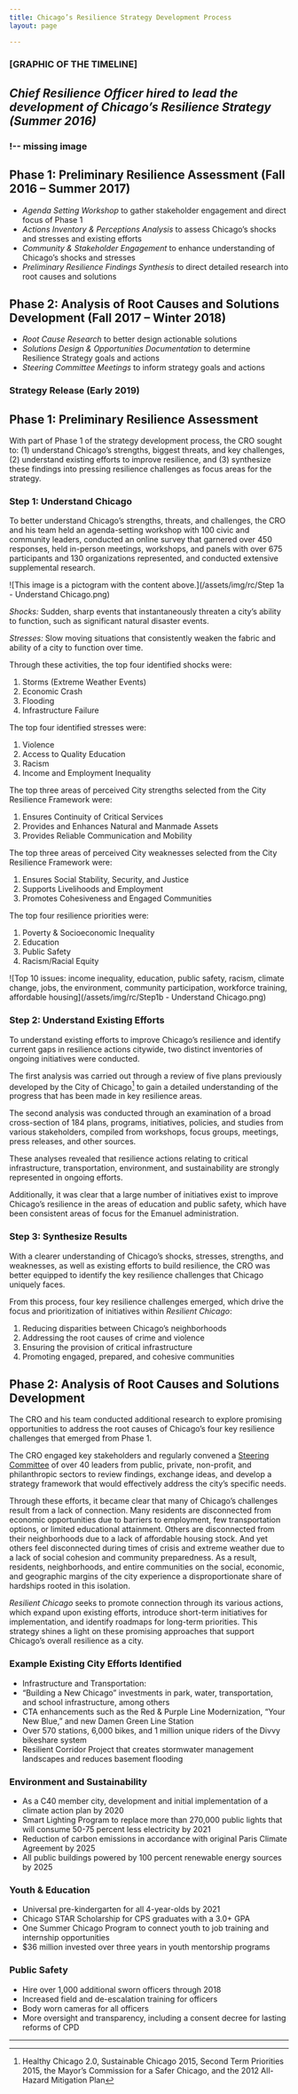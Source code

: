```yaml
---
title: Chicago’s Resilience Strategy Development Process
layout: page

---
```


### [GRAPHIC OF THE TIMELINE]

## _Chief Resilience Officer hired to lead the development of Chicago’s Resilience Strategy (Summer 2016)_

### !-- missing image


## Phase 1: Preliminary Resilience Assessment (Fall 2016 – Summer 2017)
* _Agenda Setting Workshop_ to gather stakeholder engagement and direct focus of Phase 1
* _Actions Inventory & Perceptions Analysis_ to assess Chicago’s shocks and stresses and existing efforts
* _Community & Stakeholder Engagement_ to enhance understanding of Chicago’s shocks and stresses
* _Preliminary Resilience Findings Synthesis_ to direct detailed research into root causes and solutions

## Phase 2: Analysis of Root Causes and Solutions Development (Fall 2017 – Winter 2018)
* _Root Cause Research_ to better design actionable solutions
* _Solutions Design & Opportunities Documentation_ to determine Resilience Strategy goals and actions
* _Steering Committee Meetings_ to inform strategy goals and actions

### Strategy Release (Early 2019)
## Phase 1: Preliminary Resilience Assessment
With part of Phase 1 of the strategy development process, the CRO sought to: (1) understand Chicago’s strengths, biggest threats, and key challenges, (2) understand existing efforts to improve resilience, and (3) synthesize these findings into pressing resilience challenges as focus areas for the strategy.

### Step 1: Understand Chicago
To better understand Chicago’s strengths, threats, and challenges, the CRO and his team held an agenda-setting workshop with 100 civic and community leaders, conducted an online survey that garnered over 450 responses, held in-person meetings, workshops, and panels with over 675 participants and 130 organizations represented, and conducted extensive supplemental research.

![This image is a pictogram with the content above.](/assets/img/rc/Step 1a - Understand Chicago.png)

_Shocks:_ Sudden, sharp events that instantaneously threaten a city’s ability to function, such as significant natural disaster events.

_Stresses:_ Slow moving situations that consistently weaken the fabric and ability of a city to function over time.


Through these activities, the top four identified shocks were:
1. Storms (Extreme Weather Events)
1. Economic Crash
1. Flooding
1. Infrastructure Failure

The top four identified stresses were:
1. Violence
1. Access to Quality Education
1. Racism
1. Income and Employment Inequality

The top three areas of perceived City strengths selected from the City Resilience Framework were:
1. Ensures Continuity of Critical Services
1. Provides and Enhances Natural and Manmade Assets
1. Provides Reliable Communication and Mobility

The top three areas of perceived City weaknesses selected from the City Resilience Framework were:
1. Ensures Social Stability, Security, and Justice
1. Supports Livelihoods and Employment
1. Promotes Cohesiveness and Engaged Communities 

The top four resilience priorities were:
1. Poverty & Socioeconomic Inequality
1. Education
1. Public Safety
1. Racism/Racial Equity 

![Top 10 issues: income inequality, education, public safety, racism, climate change, jobs, the environment, community participation, workforce training, affordable housing](/assets/img/rc/Step1b - Understand Chicago.png)


### Step 2: Understand Existing Efforts

To understand existing efforts to improve Chicago’s resilience and identify current gaps in resilience actions citywide, two distinct inventories of ongoing initiatives were conducted.

The first analysis was carried out through a review of five plans previously developed by the City of Chicago[^1] to gain a detailed understanding of the progress that has been made in key resilience areas.

The second analysis was conducted through an examination of a broad cross-section of 184 plans, programs, initiatives, policies, and studies from various stakeholders, compiled from workshops, focus groups, meetings, press releases, and other sources.

These analyses revealed that resilience actions relating to critical infrastructure, transportation, environment, and sustainability are strongly represented in ongoing efforts.

Additionally, it was clear that a large number of initiatives exist to improve Chicago’s resilience in the areas of education and public safety, which have been consistent areas of focus for the Emanuel administration.

### Step 3: Synthesize Results

With a clearer understanding of Chicago’s shocks, stresses, strengths, and weaknesses, as well as existing efforts to build resilience, the CRO was better equipped to identify the key resilience challenges that Chicago uniquely faces.

From this process, four key resilience challenges emerged, which drive the focus and prioritization of initiatives within _Resilient Chicago_:

1. Reducing disparities between Chicago’s neighborhoods
1. Addressing the root causes of crime and violence
1. Ensuring the provision of critical infrastructure
1. Promoting engaged, prepared, and cohesive communities

## Phase 2: Analysis of Root Causes and Solutions Development

The CRO and his team conducted additional research to explore promising opportunities to address the root causes of Chicago’s four key resilience challenges that emerged from Phase 1. 

The CRO engaged key stakeholders and regularly convened a [Steering Committee](/steering-committee) of over 40 leaders from public, private, non-profit, and philanthropic sectors to review findings, exchange ideas, and develop a strategy framework that would effectively address the city’s specific needs.

Through these efforts, it became clear that many of Chicago’s challenges result from a lack of connection. Many residents are disconnected from economic opportunities due to barriers to employment, few transportation options, or limited educational attainment. Others are disconnected from their neighborhoods due to a lack of affordable housing stock. And yet others feel disconnected during times of crisis and extreme weather due to a lack of social cohesion and community preparedness. As a result, residents, neighborhoods, and entire communities on the social, economic, and geographic margins of the city experience a disproportionate share of hardships rooted in this isolation.

_Resilient Chicago_ seeks to promote connection through its various actions, which expand upon existing efforts, introduce short-term initiatives for implementation, and identify roadmaps for long-term priorities. This strategy shines a light on these promising approaches that support Chicago’s overall resilience as a city.


### Example Existing City Efforts Identified

* Infrastructure and Transportation:
* “Building a New Chicago” investments in park, water, transportation, and school infrastructure, among others
* CTA enhancements such as the Red & Purple Line Modernization, “Your New Blue,” and new Damen Green Line Station
* Over 570 stations, 6,000 bikes, and 1 million unique riders of the Divvy bikeshare system
* Resilient Corridor Project that creates stormwater management landscapes and reduces basement flooding

### Environment and Sustainability

* As a C40 member city, development and initial implementation of a climate action plan by 2020
* Smart Lighting Program to replace more than 270,000 public lights that will consume 50-75 percent less electricity by 2021
* Reduction of carbon emissions in accordance with original Paris Climate Agreement by 2025
* All public buildings powered by 100 percent renewable energy sources by 2025

### Youth & Education

* Universal pre-kindergarten for all 4-year-olds by 2021
* Chicago STAR Scholarship for CPS graduates with a 3.0+ GPA
* One Summer Chicago Program to connect youth to job training and internship opportunities
* $36 million invested over three years in youth mentorship programs

### Public Safety

* Hire over 1,000 additional sworn officers through 2018
* Increased field and de-escalation training for officers
* Body worn cameras for all officers
* More oversight and transparency, including a consent decree for lasting reforms of CPD


------
[^1]: Healthy Chicago 2.0, Sustainable Chicago 2015, Second Term Priorities 2015, the Mayor’s Commission for a Safer Chicago, and the 2012 All-Hazard Mitigation Plan


